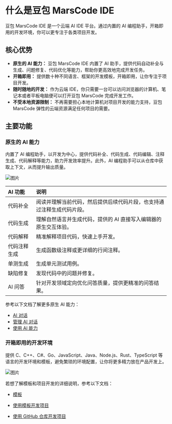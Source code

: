 # 什么是豆包 MarsCode IDE

豆包 MarsCode IDE 是一个云端 AI IDE 平台。通过内置的 AI 编程助手，开箱即用的开发环境，你可以更专注于各类项目开发。

## 核心优势

- **原生的 AI 能力：** 豆包 MarsCode IDE 内置了 AI 助手，提供代码自动补全与生成、问题修复、代码优化等能力，帮助你更高效地完成开发任务。
- **开箱即用：** 提供数十种不同语言、框架的开发模板，开箱即用，让你专注于项目开发。
- **随时随地的开发：** 作为云端 IDE，你只需要一台可以访问浏览器的计算机、笔记本或者平板电脑便可以打开豆包 MarsCode 完成开发工作。
- **不受本地资源限制：** 不再需要担心本地计算机对项目开发的能力支持，豆包 MarsCode 弹性的云端资源满足任何项目的需要。

## 主要功能

### 原生的 AI 能力

内置了 AI 编程助手，以开发为中心，提供代码补全、代码生成、代码编辑、注释生成、代码解释等能力，助力开发效率提升。此外，AI 编程助手可以从仓库中获取上下文，从而提升输出质量。

![图片](https://lf-cdn.marscode.com.cn/obj/eden-cn/ljhwz_lkpkbvsj/ljhwZthlaukjlkulzlp/doc/d4cee6279695457aa34673546d777618~tplv-goo7wpa0wc-image.image)

|AI 功能|说明|
|:--|:--|
|代码补全|阅读并理解当前代码，然后提供后续代码片段，也支持通过注释生成代码片段。|
|代码生成|理解自然语言并生成代码，提供的 AI 直接写入编辑器的原生交互体验。|
|代码解释|精准解释项目代码，快速上手开发。|
|代码注释生成|生成函数级注释或更详细的行间注释。|
|单测生成|生成单元测试用例。|
|缺陷修复|发现代码中的问题并修复。|
|AI 问答|针对开发领域定向优化问答质量，提供更精准的问答结果。|

参考以下文档了解更多原生 AI 能力：

- [AI 对话](https://docs.marscode.cn/ai-assistant/chat-with-the-ai-assistant)
- [管理 AI 对话](https://docs.marscode.cn/ai-assistant/manage-your-chats)
- [使用 AI 能力](https://docs.marscode.cn/ai-assistant/use-ai-capabilities)

### 开箱即用的开发环境

提供 C、C++、C#、Go、JavaScript、Java、Node.js、Rust、TypeScript 等语言的开发环境和模板，避免繁琐的环境配置，让你将更多精力放在产品开发上。

![图片](https://lf-cdn.marscode.com.cn/obj/eden-cn/ljhwz_lkpkbvsj/ljhwZthlaukjlkulzlp/doc/acbd46bd4ed6417d904059872ccce7c7~tplv-goo7wpa0wc-image.image)

若想了解模板和项目开发的详细说明，参考以下文档：

- [模板](https://docs.marscode.cn/get-started/templates)
    
- [使用模板开发项目](https://docs.marscode.cn/tutorials/develop-projects-from-templates)
    
- [使用 GitHub 仓库开发项目](https://docs.marscode.cn/tutorials/develop-projects-from-github-repositories)